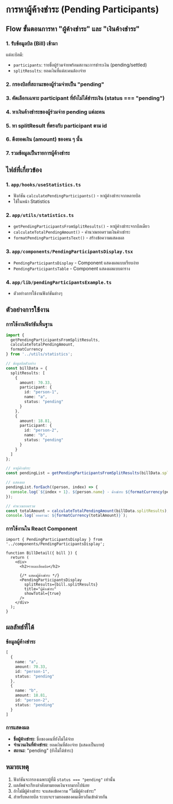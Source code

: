 # การหาผู้ค้างชำระ (Pending Participants)

## Flow ขั้นตอนการหา "ผู้ค้างชำระ" และ "เงินค้างชำระ"

### 1. รับข้อมูลบิล (Bill) เข้ามา
แต่ละบิลมี:
- `participants`: รายชื่อผู้ร่วมจ่ายพร้อมสถานะการชำระเงิน (pending/settled)
- `splitResults`: ยอดเงินที่แต่ละคนต้องจ่าย

### 2. กรองบิลที่สถานะของผู้ร่วมจ่ายเป็น "pending"
### 3. คัดเลือกเฉพาะ participant ที่ยังไม่ได้ชำระเงิน (status === "pending")
### 4. หาเงินค้างชำระของผู้ร่วมจ่าย pending แต่ละคน
### 5. หา splitResult ที่ตรงกับ participant ตาม id
### 6. ดึงยอดเงิน (amount) ของคน ๆ นั้น
### 7. รวมข้อมูลเป็นรายการผู้ค้างชำระ

## ไฟล์ที่เกี่ยวข้อง

### 1. `app/hooks/useStatistics.ts`
- ฟังก์ชัน `calculatePendingParticipants()` - หาผู้ค้างชำระจากหลายบิล
- ใช้ในหน้า Statistics

### 2. `app/utils/statistics.ts`
- `getPendingParticipantsFromSplitResults()` - หาผู้ค้างชำระจากบิลเดียว
- `calculateTotalPendingAmount()` - คำนวณยอดรวมเงินค้างชำระ
- `formatPendingParticipantsText()` - สร้างข้อความแสดงผล

### 3. `app/components/PendingParticipantsDisplay.tsx`
- `PendingParticipantsDisplay` - Component แสดงผลแบบเรียบง่าย
- `PendingParticipantsTable` - Component แสดงผลแบบตาราง

### 4. `app/lib/pendingParticipantsExample.ts`
- ตัวอย่างการใช้งานฟังก์ชันต่างๆ

## ตัวอย่างการใช้งาน

### การใช้งานฟังก์ชันพื้นฐาน

```typescript
import { 
  getPendingParticipantsFromSplitResults, 
  calculateTotalPendingAmount,
  formatCurrency 
} from '../utils/statistics';

// ข้อมูลบิลตัวอย่าง
const billData = {
  splitResults: [
    {
      amount: 70.33,
      participant: {
        id: "person-1",
        name: "a",
        status: "pending"
      }
    },
    {
      amount: 18.81,
      participant: {
        id: "person-2", 
        name: "b",
        status: "pending"
      }
    }
  ]
};

// หาผู้ค้างชำระ
const pendingList = getPendingParticipantsFromSplitResults(billData.splitResults);

// แสดงผล
pendingList.forEach((person, index) => {
  console.log(`${index + 1}. ${person.name} - ค้างชำระ ${formatCurrency(person.amount)}`);
});

// คำนวณยอดรวม
const totalAmount = calculateTotalPendingAmount(billData.splitResults);
console.log(`ยอดรวม: ${formatCurrency(totalAmount)}`);
```

### การใช้งานใน React Component

```tsx
import { PendingParticipantsDisplay } from '../components/PendingParticipantsDisplay';

function BillDetail({ bill }) {
  return (
    <div>
      <h2>รายละเอียดบิล</h2>
      
      {/* แสดงผู้ค้างชำระ */}
      <PendingParticipantsDisplay 
        splitResults={bill.splitResults}
        title="ผู้ค้างชำระ"
        showTotal={true}
      />
    </div>
  );
}
```

## ผลลัพธ์ที่ได้

### ข้อมูลผู้ค้างชำระ
```typescript
[
  {
    name: "a",
    amount: 70.33,
    id: "person-1",
    status: "pending"
  },
  {
    name: "b", 
    amount: 18.81,
    id: "person-2",
    status: "pending"
  }
]
```

### การแสดงผล
- **ชื่อผู้ค้างชำระ**: ชื่อของคนที่ยังไม่ได้จ่าย
- **จำนวนเงินที่ค้างชำระ**: ยอดเงินที่ต้องจ่าย (แสดงเป็นบาท)
- **สถานะ**: "pending" (ยังไม่ได้ชำระ)

## หมายเหตุ

1. ฟังก์ชันจะกรองเฉพาะผู้ที่มี `status === "pending"` เท่านั้น
2. ผลลัพธ์จะเรียงลำดับตามยอดเงินจากมากไปน้อย
3. ถ้าไม่มีผู้ค้างชำระ จะแสดงข้อความ "ไม่มีผู้ค้างชำระ"
4. สำหรับหลายบิล ระบบจะรวมยอดของคนเดียวกันเข้าด้วยกัน 